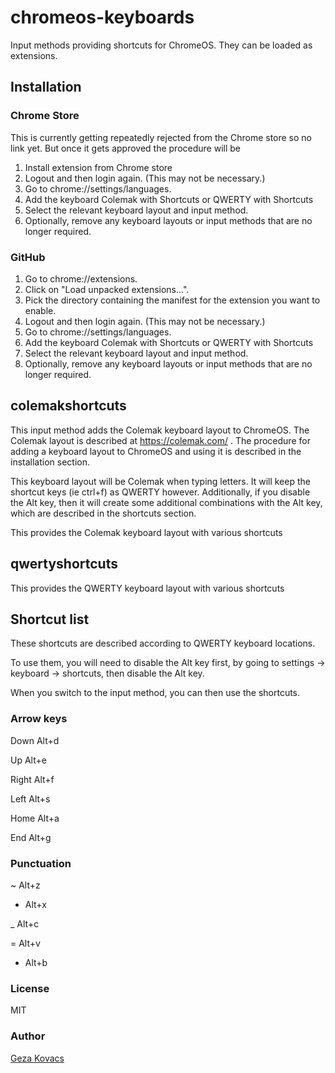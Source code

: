 # chromeos-keyboards

Input methods providing shortcuts for ChromeOS. They can be loaded as extensions.

## Installation
### Chrome Store

This is currently getting repeatedly rejected from the Chrome store so no link yet. But once it gets approved the procedure will be

1. Install extension from Chrome store
2. Logout and then login again. (This may not be necessary.)
3. Go to chrome://settings/languages.
4. Add the keyboard Colemak with Shortcuts or QWERTY with Shortcuts
5. Select the relevant keyboard layout and input method.
6. Optionally, remove any keyboard layouts or input methods that are no longer
required.

### GitHub

1. Go to chrome://extensions.
2. Click on "Load unpacked extensions...".
3. Pick the directory containing the manifest for the extension you want to
enable.
4. Logout and then login again. (This may not be necessary.)
5. Go to chrome://settings/languages.
6. Add the keyboard Colemak with Shortcuts or QWERTY with Shortcuts
7. Select the relevant keyboard layout and input method.
8. Optionally, remove any keyboard layouts or input methods that are no longer
required.

## colemakshortcuts

This input method adds the Colemak keyboard layout to ChromeOS. The Colemak layout is described at https://colemak.com/ . The procedure for adding a keyboard layout to ChromeOS and using it is described in the installation section.

This keyboard layout will be Colemak when typing letters. It will keep the shortcut keys (ie ctrl+f) as QWERTY however. Additionally, if you disable the Alt key, then it will create some additional combinations with the Alt key, which are described in the shortcuts section.

This provides the Colemak keyboard layout with various shortcuts

## qwertyshortcuts

This provides the QWERTY keyboard layout with various shortcuts

## Shortcut list

These shortcuts are described according to QWERTY keyboard locations.

To use them, you will need to disable the Alt key first, by going to settings -> keyboard -> shortcuts, then disable the Alt key.

When you switch to the input method, you can then use the shortcuts.

### Arrow keys

Down Alt+d

Up Alt+e

Right Alt+f

Left Alt+s

Home Alt+a

End Alt+g

### Punctuation

~ Alt+z

+ Alt+x

_ Alt+c

= Alt+v

- Alt+b

### License

MIT

### Author

[Geza Kovacs](https://github.com/gkovacs)

